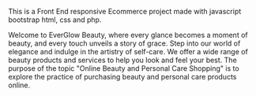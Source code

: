 This is a Front End responsive Ecommerce project made with javascript bootstrap html, css and php.

Welcome to EverGlow Beauty, where every glance becomes a moment of beauty, and every touch unveils a story of grace. Step into our world of elegance and indulge in the artistry of self-care. We offer a wide range of beauty products and services to help you look and feel your best.
The purpose of the topic "Online Beauty and Personal Care Shopping" is to explore the practice of purchasing beauty and personal care products online. 


